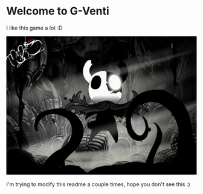 # Welcome to G-Venti

I like this game a lot :D

![gif hollow knight](./3b1d728547e5f98020ef77b0f9be252b.gif)


I'm trying to modify this readme a couple times, hope you don't see this :)

<!--
**G-VEnti/G-VEnti** is a ✨ _special_ ✨ repository because its `README.md` (this file) appears on your GitHub profile.

Here are some ideas to get you started:

- 🔭 I’m currently working on ...
- 🌱 I’m currently learning ...
- 👯 I’m looking to collaborate on ...
- 🤔 I’m looking for help with ...
- 💬 Ask me about ...
- 📫 How to reach me: ...
- 😄 Pronouns: ...
- ⚡ Fun fact: ...
-->
